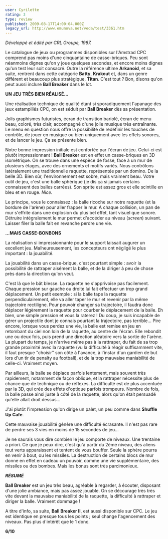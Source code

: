 ```yaml
---
user: Cyrilette
rating: 3
type: review
published: 2009-08-17T14:00:04.000Z
legacy_url: http://www.emunova.net/veda/test/3361.htm
---
```

_Développé et édité par CRL Groupe, 1987\._  

  

Le catalogue de jeux ou programmes disponibles sur l'Amstrad CPC comprend pas moins d'une cinquantaine de casse-briques. Peu sont néanmoins dignes qu'on y joue quelques secondes, et encore moins dignes qu'un test leur soit consacré. Outre la référence ultime **Arkanoid**, et sa suite, rentrent dans cette catégorie **Batty**, **Krakout** et, dans un genre différent et beaucoup plus stratégique, **Titan**. C'est tout ? Bon, disons qu'on peut aussi inclure **Ball Breaker** dans le lot.  

  

**UN JEU TRÈS BIEN RÉALISÉ...**  

Une réalisation technique de qualité étant si sporadiquement l'apanage des jeux estampillés CPC, on est séduit par **Ball Breaker** dès sa présentation.  

Jolis graphismes futuristes, écran de transition bariolé, écran de menu beau, coloré, très clair, accompagné d'une jolie musique très entraînante. Le menu en question nous offre la possibilité de redéfinir les touches de contrôle, de jouer en musique ou bien uniquement avec les effets sonores, et de lancer le jeu. Ça se présente bien.  

  

Notre bonne impression initiale est confortée par l'écran de jeu. Celui-ci est plutôt impressionnant ! **Ball Breaker** est en effet un casse-briques en 3D isométrique. On se trouve dans une espèce de fosse, face à un mur de plusieurs étages, avec des ornements et motifs variés. Nous contrôlons latéralement une traditionnelle raquette, représentée par un domino. De la belle 3D. Bien sûr, l'environnement est sobre, mais vraiment beau. Votre outil de jeu, c'est une balle sphérique (je dis ça si jamais certains connaissent des balles carrées). Son sprite est assez gros et elle scintille en bleu et en rouge. _Nice_.  

  

Le principe, vous le connaissez : la balle ricoche sur notre raquette (et la bordure de l'arène) pour aller frapper le mur. A chaque collision, un pan de mur s'effrite dans une explosion du plus bel effet, tant visuel que sonore. Détruire intégralement le mur permet d'accéder au niveau (_screen_) suivant. Laisser filer la balle fait en revanche perdre une vie.  

  

**...MAIS CASSE-BONBONS**  

La réalisation si impressionnante pour le support laissait augurer un excellent jeu. Malheureusement, les concepteurs ont négligé le plus important : la jouabilité.  

La jouabilité dans un casse-brique, c'est pourtant simple : avoir la possibilité de rattraper aisément la balle, et de la diriger à peu de chose près dans la direction qu'on veut.  

C'est là que le bât blesse. La raquette ne s'apprivoise pas facilement. Chaque pression sur gauche ou droite lui fait effectuer un trop grand déplacement. Un petit exemple : si la balle tape la raquette perpendiculairement, elle va aller taper le mur et revenir par la même trajectoire rectiligne. Pour pouvoir changer sa trajectoire, il faudra donc déplacer légèrement la raquette pour courber le déplacement de la balle. Eh bien, une simple pression et vous la raterez ! Du coup, je suis incapable de gérer un projectile dont je connais pourtant la trajectoire, pas terrible... Pire encore, lorsque vous perdez une vie, la balle est remise en jeu en retombant du ciel non loin de la raquette, au centre de l'écran. Elle rebondit une ou deux fois, puis prend une direction aléatoire vers la sortie de l'arène. La plupart du temps, je n'arrive même pas à la rattraper, du fait de sa trop grande proximité avec la raquette (vu la difficulté à réagir suffisamment vite, il faut presque "choisir" son côté à l'avance, à l'instar d'un gardien de but lors d'un tir de penalty au football), et de la trop mauvaise maniabilité de celle-ci. Vraiment moyen.  

Par ailleurs, la balle se déplace parfois lentement, mais souvent très rapidement, notamment de façon oblique, et la rattraper nécessite plus de chance que de technique ou de réflexes. La difficulté est de plus accentuée par la 3D, qui crée des effets d'optique parfois trompeurs. Nombre de fois, la balle passe ainsi juste à côté de la raquette, alors qu'on était persuadé qu'elle allait droit dessus...  

J'ai plutôt l'impression qu'on dirige un palet, un peu comme dans **Shuffle Up Cafe**.  

  

Cette mauvaise jouabilité génère une difficulté écrasante. Il n'est pas rare de perdre ses 3 vies en moins de 15 secondes de jeu...  

Je ne saurais vous dire combien le jeu comporte de niveaux. Une trentaine a priori. Ce que je peux dire, c'est qu'à partir du 2ème niveau, des aliens tout verts apparaissent et tentent de vous bouffer. Seule la sphère pourra en venir à bout, ou les missiles. La destruction de certains blocs de mur donne en effet en cadeau un pouvoir, comme une vie supplémentaire, des missiles ou des bombes. Mais les bonus sont très parcimonieux.  

  

_**RÉSUMÉ**_  

**Ball Breaker** est un jeu très beau, agréable à regarder, à écouter, disposant d'une jolie ambiance, mais pas assez jouable. On se décourage très très vite devant la mauvaise maniabilité de la raquette, la difficulté à rattraper et diriger la balle. Vraiment dommage !  

A titre d'info, sa suite, **Ball Breaker II**, est aussi disponible sur CPC. Le jeu est identique en presque tous les points ; seul change l'agencement des niveaux. Pas plus d'intérêt que le 1 donc.  

  

**6/10**